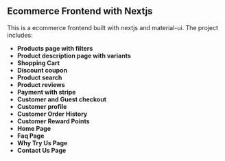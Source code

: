 ## Ecommerce Frontend with Nextjs

This is a ecommerce frontend built with nextjs and material-ui. The project includes:

- **Products page with filters**
- **Product description page with variants**
- **Shopping Cart**
- **Discount coupon**
- **Product search**
- **Product reviews**
- **Payment with stripe**
- **Customer and Guest checkout**
- **Customer profile**
- **Customer Order History**
- **Customer Reward Points**
- **Home Page**
- **Faq Page**
- **Why Try Us Page**
- **Contact Us Page**
